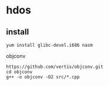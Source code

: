 # hdos

## install

```
yum install glibc-devel.i686 nasm
```

objconv
```
https://github.com/vertis/objconv.git
cd objconv
g++ -o objconv -O2 src/*.cpp
```
